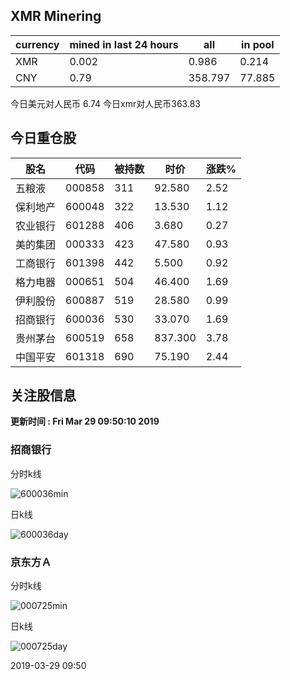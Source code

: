 ## XMR Minering

|currency|mined in last 24 hours|all|in pool|
|---|---|---|---|
|XMR|0.002|0.986|0.214|
|CNY|0.79|358.797|77.885|

今日美元对人民币 6.74	今日xmr对人民币363.83


## 今日重仓股 

|股名|代码|被持数|时价|涨跌%|
|---|---|---|---|---|
|五粮液|000858|311|92.580|2.52|
|保利地产|600048|322|13.530|1.12|
|农业银行|601288|406|3.680|0.27|
|美的集团|000333|423|47.580|0.93|
|工商银行|601398|442|5.500|0.92|
|格力电器|000651|504|46.400|1.69|
|伊利股份|600887|519|28.580|0.99|
|招商银行|600036|530|33.070|1.69|
|贵州茅台|600519|658|837.300|3.78|
|中国平安|601318|690|75.190|2.44|

## 关注股信息
**更新时间 : Fri Mar 29 09:50:10 2019**
### 招商银行 
分时k线

![600036min](http://image.sinajs.cn/newchart/min/n/sh600036.gif)

日k线

![600036day](http://image.sinajs.cn/newchart/daily/n/sh600036.gif)

### 京东方Ａ 
分时k线

![000725min](http://image.sinajs.cn/newchart/min/n/sz000725.gif)

日k线

![000725day](http://image.sinajs.cn/newchart/daily/n/sz000725.gif)

2019-03-29 09:50